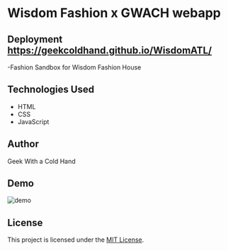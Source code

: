 # Wisdom Fashion x GWACH webapp

## Deployment https://geekcoldhand.github.io/WisdomATL/

-Fashion Sandbox for  Wisdom Fashion House


## Technologies Used

- HTML
- CSS
- JavaScript

## Author

Geek With a Cold Hand

## Demo
![demo](./img/demo.gif)

## License

This project is licensed under the [MIT License](LICENSE).
